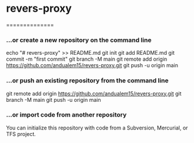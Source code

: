 # revers-proxy
==============
### …or create a new repository on the command line

echo "# revers-proxy" >> README.md
git init
git add README.md
git commit -m "first commit"
git branch -M main
git remote add origin https://github.com/andualem15/revers-proxy.git
git push -u origin main

### …or push an existing repository from the command line
git remote add origin https://github.com/andualem15/revers-proxy.git
git branch -M main
git push -u origin main
### …or import code from another repository
You can initialize this repository with code from a Subversion, Mercurial, or TFS project.
